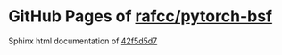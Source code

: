 GitHub Pages of [rafcc/pytorch-bsf](https://github.com/rafcc/pytorch-bsf.git)
===
Sphinx html documentation of [42f5d5d7](https://github.com/rafcc/pytorch-bsf/tree/42f5d5d7880dc1f85aa2306b0696edf2b8542cf8)
